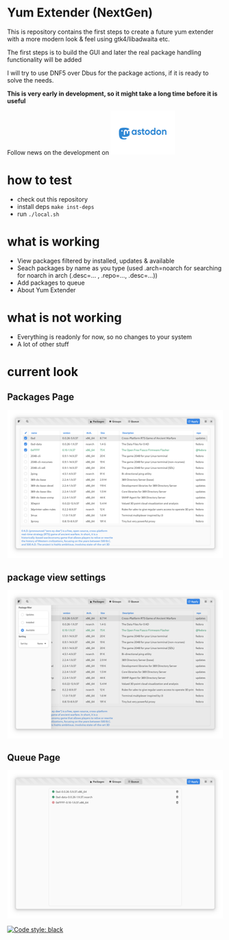 # Yum Extender (NextGen)

This is repository contains the first steps to create a future yum extender
with a more modern look & feel using gtk4/libadwaita etc.

The first steps is to build the GUI and later the real package handling functionality will be added

I will try to use DNF5 over Dbus for the package actions, if it is ready to solve the needs.

**This is very early in development, so it might take a long time before it is useful**

Follow news on the development on [![Mastodon](data/gfx/Mastodon-Social-150px.png)](https://fosstodon.org/@nerdytim)

# how to test

* check out this repository
* install deps `make inst-deps`
* run `./local.sh`

# what is working

* View packages filtered by installed, updates & available
* Seach packages by name as you type (used .arch=noarch for searching for noarch in arch (.desc=... , .repo=..., .desc=...))
* Add packages to queue
* About Yum Extender

# what is not working

* Everything is readonly for now, so no changes to your system
* A lot of other stuff

# current look

## Packages Page
![packages](data/gfx/yumex-ng-main.png) 

## package view settings
![package settings](data/gfx/yumex-ng-package-setting.png) 

## Queue Page
![queue](data/gfx/yumex-ng-queue.png) 

[![Code style: black](https://img.shields.io/badge/code%20style-black-000000.svg)](https://github.com/psf/black)
